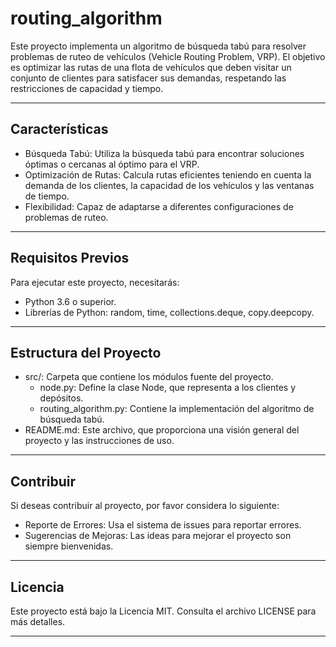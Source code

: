# routing_algorithm

Este proyecto implementa un algoritmo de búsqueda tabú para resolver problemas de ruteo de vehículos (Vehicle Routing Problem, VRP). El objetivo es optimizar las rutas de una flota de vehículos que deben visitar un conjunto de clientes para satisfacer sus demandas, respetando las restricciones de capacidad y tiempo.

---

## Características

- Búsqueda Tabú: Utiliza la búsqueda tabú para encontrar soluciones óptimas o cercanas al óptimo para el VRP.
- Optimización de Rutas: Calcula rutas eficientes teniendo en cuenta la demanda de los clientes, la capacidad de los vehículos y las ventanas de tiempo.
- Flexibilidad: Capaz de adaptarse a diferentes configuraciones de problemas de ruteo.

---

## Requisitos Previos

Para ejecutar este proyecto, necesitarás:

- Python 3.6 o superior.
- Librerías de Python: random, time, collections.deque, copy.deepcopy.

---

## Estructura del Proyecto

- src/: Carpeta que contiene los módulos fuente del proyecto.
  - node.py: Define la clase Node, que representa a los clientes y depósitos.
  - routing_algorithm.py: Contiene la implementación del algoritmo de búsqueda tabú.
- README.md: Este archivo, que proporciona una visión general del proyecto y las instrucciones de uso.

---

## Contribuir

Si deseas contribuir al proyecto, por favor considera lo siguiente:

- Reporte de Errores: Usa el sistema de issues para reportar errores.
- Sugerencias de Mejoras: Las ideas para mejorar el proyecto son siempre bienvenidas.

---

## Licencia

Este proyecto está bajo la Licencia MIT. Consulta el archivo LICENSE para más detalles.

---
